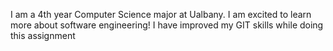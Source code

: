 I am a 4th year Computer Science major at Ualbany.
I am excited to learn more about software engineering!
I have improved my GIT skills while doing this assignment
